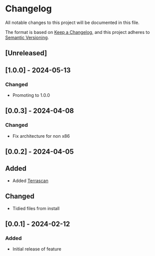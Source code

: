 <!-- markdownlint-disable MD003 MD024 -->
# Changelog

All notable changes to this project will be documented in this file.

The format is based on [Keep a Changelog](https://keepachangelog.com/en/1.0.0/),
and this project adheres to [Semantic Versioning](https://semver.org/spec/v2.0.0.html).

## [Unreleased]

## [1.0.0] - 2024-05-13

### Changed

- Promoting to 1.0.0

## [0.0.3] - 2024-04-08

### Changed

- Fix architecture for non x86

## [0.0.2] - 2024-04-05

## Added

- Added [Terrascan](https://github.com/tenable/terrascan)

## Changed

- Tidied files from install

## [0.0.1] - 2024-02-12

### Added

- Initial release of feature
